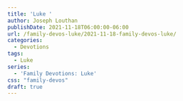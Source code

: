 ```yaml
---
title: 'Luke '
author: Joseph Louthan
publishDate: 2021-11-18T06:00:00-06:00
url: /family-devos-luke/2021-11-18-family-devos-luke/
categories:
  - Devotions
tags:
  - Luke
series:
  - 'Family Devotions: Luke'
css: "family-devos"
draft: true
---
```

